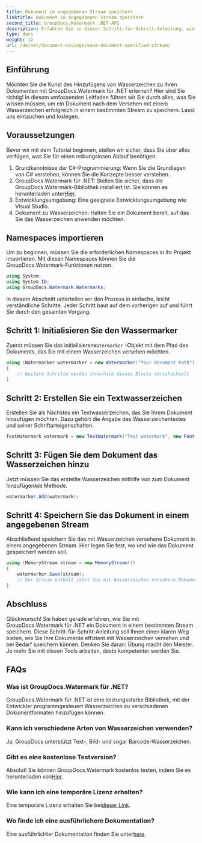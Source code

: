 ```yaml
---
title: Dokument im angegebenen Stream speichern
linktitle: Dokument im angegebenen Stream speichern
second_title: GroupDocs.Watermark .NET-API
description: Erfahren Sie in dieser Schritt-für-Schritt-Anleitung, wie Sie mit GroupDocs.Watermark für .NET ein Dokument in einem bestimmten Stream speichern. Perfekt für Entwickler aller Niveaus.
type: docs
weight: 12
url: /de/net/document-savings/save-document-specified-stream/
---
```

## Einführung
Möchten Sie die Kunst des Hinzufügens von Wasserzeichen zu Ihren Dokumenten mit GroupDocs.Watermark für .NET erlernen? Hier sind Sie richtig! In diesem umfassenden Leitfaden führen wir Sie durch alles, was Sie wissen müssen, um ein Dokument nach dem Versehen mit einem Wasserzeichen erfolgreich in einem bestimmten Stream zu speichern. Lasst uns eintauchen und loslegen.
## Voraussetzungen
Bevor wir mit dem Tutorial beginnen, stellen wir sicher, dass Sie über alles verfügen, was Sie für einen reibungslosen Ablauf benötigen.
1. Grundkenntnisse der C#-Programmierung: Wenn Sie die Grundlagen von C# verstehen, können Sie die Konzepte besser verstehen.
2.  GroupDocs.Watermark für .NET: Stellen Sie sicher, dass die GroupDocs.Watermark-Bibliothek installiert ist. Sie können es herunterladen unter[Hier](https://releases.groupdocs.com/Watermark/net/).
3. Entwicklungsumgebung: Eine geeignete Entwicklungsumgebung wie Visual Studio.
4. Dokument zu Wasserzeichen: Halten Sie ein Dokument bereit, auf das Sie das Wasserzeichen anwenden möchten.
## Namespaces importieren
Um zu beginnen, müssen Sie die erforderlichen Namespaces in Ihr Projekt importieren. Mit diesen Namespaces können Sie die GroupDocs.Watermark-Funktionen nutzen.
```csharp
using System;
using System.IO;
using GroupDocs.Watermark.Watermarks;
```
In diesem Abschnitt unterteilen wir den Prozess in einfache, leicht verständliche Schritte. Jeder Schritt baut auf dem vorherigen auf und führt Sie durch den gesamten Vorgang.
## Schritt 1: Initialisieren Sie den Wassermarker
 Zuerst müssen Sie das initialisieren`Watermarker` -Objekt mit dem Pfad des Dokuments, das Sie mit einem Wasserzeichen versehen möchten.
```csharp
using (Watermarker watermarker = new Watermarker("Your Document Path"))
{
    // Weitere Schritte werden innerhalb dieses Blocks verschachtelt
}
```
## Schritt 2: Erstellen Sie ein Textwasserzeichen
Erstellen Sie als Nächstes ein Textwasserzeichen, das Sie Ihrem Dokument hinzufügen möchten. Dazu gehört die Angabe des Wasserzeichentextes und seiner Schriftarteigenschaften.
```csharp
TextWatermark watermark = new TextWatermark("Test watermark", new Font("Arial", 12));
```
## Schritt 3: Fügen Sie dem Dokument das Wasserzeichen hinzu
 Jetzt müssen Sie das erstellte Wasserzeichen mithilfe von zum Dokument hinzufügen`Add` Methode.
```csharp
watermarker.Add(watermark);
```
## Schritt 4: Speichern Sie das Dokument in einem angegebenen Stream
Abschließend speichern Sie das mit Wasserzeichen versehene Dokument in einem angegebenen Stream. Hier legen Sie fest, wo und wie das Dokument gespeichert werden soll.
```csharp
using (MemoryStream stream = new MemoryStream())
{
    watermarker.Save(stream);
    // Der Stream enthält jetzt das mit Wasserzeichen versehene Dokument
}
```
## Abschluss
Glückwunsch! Sie haben gerade erfahren, wie Sie mit GroupDocs.Watermark für .NET ein Dokument in einem bestimmten Stream speichern. Diese Schritt-für-Schritt-Anleitung soll Ihnen einen klaren Weg bieten, wie Sie Ihre Dokumente effizient mit Wasserzeichen versehen und bei Bedarf speichern können. Denken Sie daran: Übung macht den Meister. Je mehr Sie mit diesen Tools arbeiten, desto kompetenter werden Sie.
## FAQs
### Was ist GroupDocs.Watermark für .NET?
GroupDocs.Watermark für .NET ist eine leistungsstarke Bibliothek, mit der Entwickler programmgesteuert Wasserzeichen zu verschiedenen Dokumentformaten hinzufügen können.
### Kann ich verschiedene Arten von Wasserzeichen verwenden?
Ja, GroupDocs unterstützt Text-, Bild- und sogar Barcode-Wasserzeichen.
### Gibt es eine kostenlose Testversion?
 Absolut! Sie können GroupDocs.Watermark kostenlos testen, indem Sie es herunterladen von[Hier](https://releases.groupdocs.com/).
### Wie kann ich eine temporäre Lizenz erhalten?
 Eine temporäre Lizenz erhalten Sie bei[dieser Link](https://purchase.groupdocs.com/temporary-license/).
### Wo finde ich eine ausführlichere Dokumentation?
 Eine ausführlicHier Dokumentation finden Sie unter[here](https://reference.groupdocs.com/Watermark/net/).